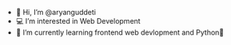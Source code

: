 - 👋 Hi, I’m @aryanguddeti
- :computer: I’m interested in Web Development
- 🌱 I’m currently learning frontend web devlopment and Python🐍

<!---
aryanguddeti/aryanguddeti is a ✨ special ✨ repository because its `README.md` (this file) appears on your GitHub profile.
You can click the Preview link to take a look at your changes.
--->
